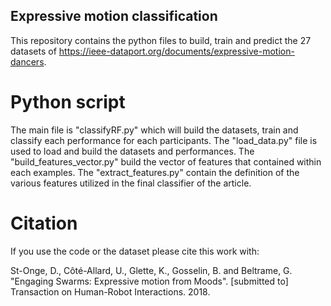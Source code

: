 ﻿## Expressive motion classification
This repository contains the python files to build, train and predict the 27 datasets of https://ieee-dataport.org/documents/expressive-motion-dancers.

# Python script
The main file is "classifyRF.py" which will build the datasets, train and classify each performance for each participants.
The "load_data.py" file is used to load and build the datasets and performances.
The "build_features_vector.py" build the vector of features that contained within each examples.
The "extract_features.py" contain the definition of the various features utilized in the final classifier of the article.

# Citation
If you use the code or the dataset please cite this work with:

St-Onge, D., Côté-Allard, U., Glette, K., Gosselin, B. and Beltrame, G. "Engaging Swarms: Expressive motion from Moods". [submitted to] Transaction on Human-Robot Interactions. 2018.